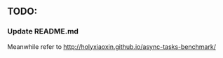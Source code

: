 ## TODO:
### Update README.md

Meanwhile refer to http://holyxiaoxin.github.io/async-tasks-benchmark/
